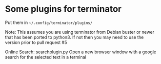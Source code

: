 # Some plugins for terminator

Put them in `~/.config/terminator/plugins/`

Note: This assumes you are using terminator from Debian buster or newer that has been ported to python3. If not then you may need to use the version prior to pull request #5

Online Search: searchplugin.py
    Open a new browser window with a google search for the selected text in a terminal

